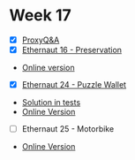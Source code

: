 # Week 17

- [x] [ProxyQ&A](./ProxyQ&A.md)
- [x]  [Ethernaut 16 - Preservation](./ethernaut-16-preservation/src/Preservation.sol)
  - [Online version](https://ethernaut.openzeppelin.com/level/0x7ae0655F0Ee1e7752D7C62493CEa1E69A810e2ed)
- [x]  [Ethernaut 24 - Puzzle Wallet](./ethernaut-24-puzzle-wallet/src/PuzzleWallet.sol)
  - [Solution in tests](./ethernaut-24-puzzle-wallet/test/PuzzleWallet.t.sol)
  - [Online Version](https://ethernaut.openzeppelin.com/level/0x725595BA16E76ED1F6cC1e1b65A88365cC494824)
- [ ]  Ethernaut 25 - Motorbike
  - [Online Version](https://ethernaut.openzeppelin.com/level/0x3A78EE8462BD2e31133de2B8f1f9CBD973D6eDd6)


